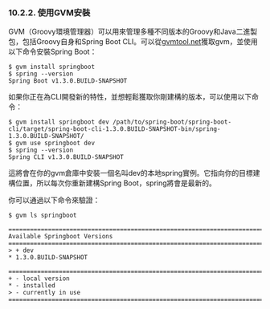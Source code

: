 ### 10.2.2. 使用GVM安裝

GVM（Groovy環境管理器）可以用來管理多種不同版本的Groovy和Java二進製包，包括Groovy自身和Spring Boot CLI。可以從[gvmtool.net](http://gvmtool.net/)獲取gvm，並使用以下命令安裝Spring Boot：
```shell
$ gvm install springboot
$ spring --version
Spring Boot v1.3.0.BUILD-SNAPSHOT
```
如果你正在為CLI開發新的特性，並想輕鬆獲取你剛建構的版本，可以使用以下命令：
```shell
$ gvm install springboot dev /path/to/spring-boot/spring-boot-cli/target/spring-boot-cli-1.3.0.BUILD-SNAPSHOT-bin/spring-1.3.0.BUILD-SNAPSHOT/
$ gvm use springboot dev
$ spring --version
Spring CLI v1.3.0.BUILD-SNAPSHOT
```
這將會在你的gvm倉庫中安裝一個名叫dev的本地spring實例。它指向你的目標建構位置，所以每次你重新建構Spring Boot，spring將會是最新的。

你可以通過以下命令來驗證：
```shell
$ gvm ls springboot

================================================================================
Available Springboot Versions
================================================================================
> + dev
* 1.3.0.BUILD-SNAPSHOT

================================================================================
+ - local version
* - installed
> - currently in use
================================================================================
```
